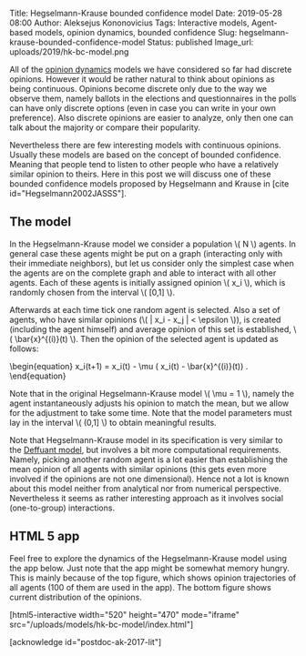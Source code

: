 Title: Hegselmann-Krause bounded confidence model
Date: 2019-05-28 08:00
Author: Aleksejus Kononovicius
Tags: Interactive models, Agent-based models, opinion dynamics, bounded confidence
Slug: hegselmann-krause-bounded-confidence-model
Status: published
Image_url: uploads/2019/hk-bc-model.png

All of the [opinion dynamics](/tag/opinion-dynamics) models we have considered
so far had discrete opinions. However it would be rather natural to think about
opinions as being continuous. Opinions become discrete only due to the way we
observe them, namely ballots in the elections and questionnaires in the polls
can have only discrete options (even in case you can write in your own
preference). Also discrete opinions are easier to analyze, only then one can
talk about the majority or compare their popularity.

Nevertheless there are few interesting models with continuous opinions. Usually
these models are based on the concept of bounded confidence. Meaning that people
tend to listen to other people who have a relatively similar opinion to theirs.
Here in this post we will discuss one of these bounded confidence models
proposed by Hegselmann and Krause in [cite id="Hegselmann2002JASSS"].<!--more-->

## The model

In the Hegselmann-Krause model we consider a population \\\( N \\\) agents. In
general case these agents might be put on a graph (interacting only with their
immediate neighbors), but let us consider only the simplest case when the agents
are on the complete graph and able to interact with all other agents. Each of
these agents is initially assigned opinion \\\( x\_i \\\), which is randomly
chosen from the interval \\\( [0,1] \\\).

Afterwards at each time tick one random agent is selected. Also a set of agents,
who have similar opinions (\\\( | x\_i - x\_j | < \epsilon \\\)), is created
(including the agent himself) and average opinion of this set is established,
\\\( \bar{x}^{(i)}(t) \\\). Then the opinion of the selected agent is updated
as follows:

\begin{equation}
x\_i(t+1) = x\_i(t) - \mu ( x\_i(t) - \bar{x}^{(i)}(t)) .
\end{equation}

Note that in the original Hegselmann-Krause model \\\( \mu = 1 \\\), namely
the agent instantaneously adjusts his opinion to match the mean, but we allow
for the adjustment to take some time. Note that the model parameters must lay
in the interval \\\( (0,1] \\\) to obtain meaningful results.

Note that Hegselmann-Krause model in its specification is very similar to the
[Deffuant model]({filename}/articles/2019/deffuant-bc-model.md), but involves
a bit more computational requirements. Namely, picking another random agent is
a lot easier than establishing the mean opinion of all agents with similar
opinions (this gets even more involved if the opinions are not one dimensional).
Hence not a lot is known about this model neither from analytical nor from
numerical perspective. Nevertheless it seems as rather interesting approach as
it involves social (one-to-group) interactions.

## HTML 5 app

Feel free to explore the dynamics of the Hegselmann-Krause model using the app below.
Just note that the app might be somewhat memory hungry. This is mainly because
of the top figure, which shows opinion trajectories of all agents (100 of them
are used in the app). The bottom figure shows current distribution of the
opinions.

[html5-interactive width="520" height="470" mode="iframe"
src="/uploads/models/hk-bc-model/index.html"]

[acknowledge id="postdoc-ak-2017-lit"]
